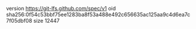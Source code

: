 version https://git-lfs.github.com/spec/v1
oid sha256:0f54c53bbf75ee1283ba8f53a488e492c656635ac125aa9c4d6ea7c7f05dbf08
size 12447
